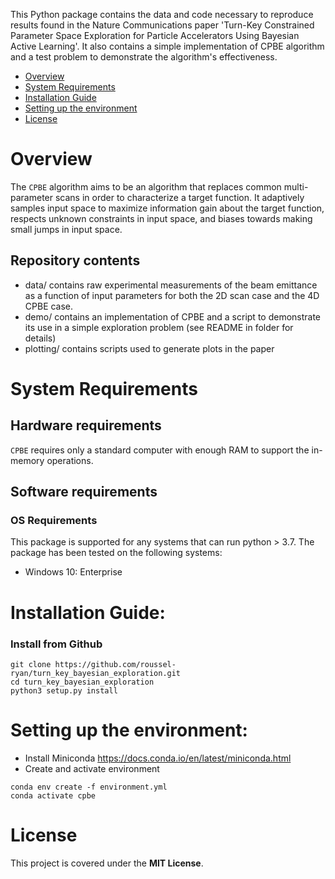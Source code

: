 This Python package contains the data and code necessary to reproduce results found in the Nature Communications paper 'Turn-Key Constrained Parameter Space Exploration for Particle Accelerators Using Bayesian Active Learning'.
It also contains a simple implementation of CPBE algorithm and a test problem to demonstrate the algorithm's effectiveness.

- [Overview](#overview)
- [System Requirements](#system-requirements)
- [Installation Guide](#installation-guide)
- [Setting up the environment](#setting-up-the-environment)
- [License](#license)

# Overview
The ``CPBE`` algorithm aims to be an algorithm that replaces common multi-parameter scans in order to characterize a target function. It adaptively samples input space to maximize information gain about the target function, respects unknown constraints in input space, and biases towards making small jumps in input space.
## Repository contents
- data/ contains raw experimental measurements of the beam emittance as a function of input parameters for both the 2D scan case and the 4D CPBE case.
- demo/ contains an implementation of CPBE and a script to demonstrate its use in a simple exploration problem (see README in folder for details)
- plotting/ contains scripts used to generate plots in the paper

# System Requirements
## Hardware requirements
`CPBE` requires only a standard computer with enough RAM to support the in-memory operations.

## Software requirements
### OS Requirements
This package is supported for any systems that can run python > 3.7. The package has been tested on the following systems:
+ Windows 10: Enterprise

# Installation Guide:

### Install from Github
```
git clone https://github.com/roussel-ryan/turn_key_bayesian_exploration.git
cd turn_key_bayesian_exploration
python3 setup.py install
```

# Setting up the environment:
- Install Miniconda https://docs.conda.io/en/latest/miniconda.html
- Create and activate environment
```
conda env create -f environment.yml
conda activate cpbe
```

# License

This project is covered under the **MIT License**.
